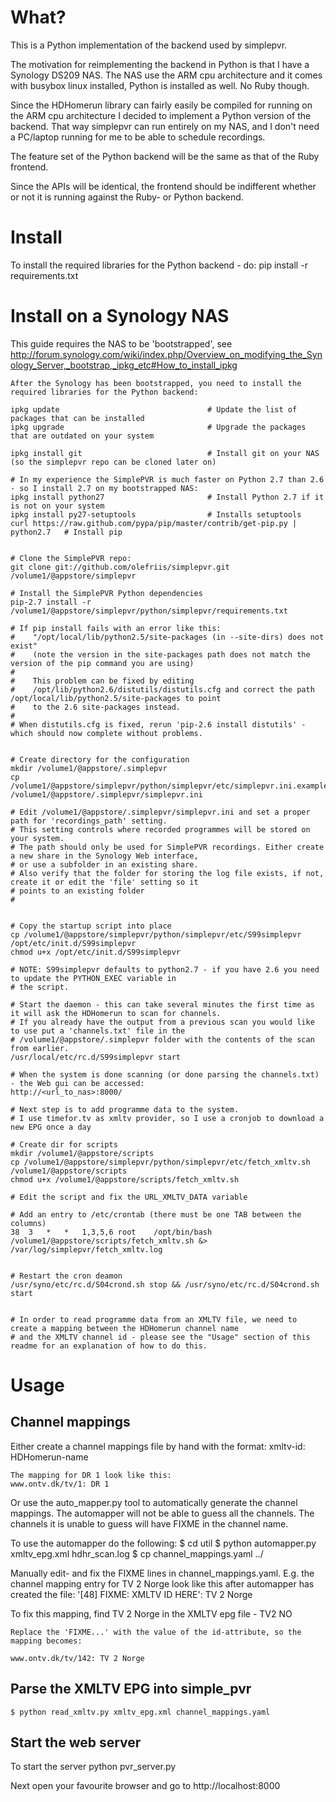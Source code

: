 What?
=====
This is a Python implementation of the backend used by simplepvr.

The motivation for reimplementing the backend in Python is that I have a Synology DS209 NAS.
The NAS use the ARM cpu architecture and it comes with busybox linux installed, Python is installed
as well. No Ruby though.

Since the HDHomerun library can fairly easily be compiled for running on the ARM cpu architecture
I decided to implement a Python version of the backend. That way simplepvr can run entirely on my NAS, and
I don't need a PC/laptop running for me to be able to schedule recordings.

The feature set of the Python backend will be the same as that of the Ruby frontend.

Since the APIs will be identical, the frontend should be indifferent whether or not it is running against the
Ruby- or Python backend.

Install
=======
To install the required libraries for the Python backend - do:
    pip install -r requirements.txt

Install on a Synology NAS
=========================
This guide requires the NAS to be 'bootstrapped', see
    http://forum.synology.com/wiki/index.php/Overview_on_modifying_the_Synology_Server,_bootstrap,_ipkg_etc#How_to_install_ipkg

    After the Synology has been bootstrapped, you need to install the required libraries for the Python backend:

    ipkg update                                 # Update the list of packages that can be installed
    ipkg upgrade                                # Upgrade the packages that are outdated on your system

    ipkg install git                            # Install git on your NAS (so the simplepvr repo can be cloned later on)

    # In my experience the SimplePVR is much faster on Python 2.7 than 2.6 - so I install 2.7 on my bootstrapped NAS:
    ipkg install python27	                    # Install Python 2.7 if it is not on your system
    ipkg install py27-setuptools                # Installs setuptools
    curl https://raw.github.com/pypa/pip/master/contrib/get-pip.py | python2.7   # Install pip


    # Clone the SimplePVR repo:
    git clone git://github.com/olefriis/simplepvr.git /volume1/@appstore/simplepvr

    # Install the SimplePVR Python dependencies
    pip-2.7 install -r /volume1/@appstore/simplepvr/python/simplepvr/requirements.txt

    # If pip install fails with an error like this:
    #    "/opt/local/lib/python2.5/site-packages (in --site-dirs) does not exist"
    #    (note the version in the site-packages path does not match the version of the pip command you are using)
    #
    #    This problem can be fixed by editing
    #    /opt/lib/python2.6/distutils/distutils.cfg and correct the path /opt/local/lib/python2.5/site-packages to point
    #    to the 2.6 site-packages instead.
    #
    # When distutils.cfg is fixed, rerun 'pip-2.6 install distutils' - which should now complete without problems.


    # Create directory for the configuration
    mkdir /volume1/@appstore/.simplepvr
    cp /volume1/@appstore/simplepvr/python/simplepvr/etc/simplepvr.ini.example /volume1/@appstore/.simplepvr/simplepvr.ini

    # Edit /volume1/@appstore/.simplepvr/simplepvr.ini and set a proper path for 'recordings_path' setting.
    # This setting controls where recorded programmes will be stored on your system.
    # The path should only be used for SimplePVR recordings. Either create a new share in the Synology Web interface,
    # or use a subfolder in an existing share.
    # Also verify that the folder for storing the log file exists, if not, create it or edit the 'file' setting so it
    # points to an existing folder
    #


    # Copy the startup script into place
    cp /volume1/@appstore/simplepvr/python/simplepvr/etc/S99simplepvr /opt/etc/init.d/S99simplepvr
    chmod u+x /opt/etc/init.d/S99simplepvr

    # NOTE: S99simplepvr defaults to python2.7 - if you have 2.6 you need to update the PYTHON_EXEC variable in
    # the script.

    # Start the daemon - this can take several minutes the first time as it will ask the HDHomerun to scan for channels.
    # If you already have the output from a previous scan you would like to use put a 'channels.txt' file in the
    # /volume1/@appstore/.simplepvr folder with the contents of the scan from earlier.
    /usr/local/etc/rc.d/S99simplepvr start

    # When the system is done scanning (or done parsing the channels.txt) - the Web gui can be accessed:
    http://<url_to_nas>:8000/

    # Next step is to add programme data to the system.
    # I use timefor.tv as xmltv provider, so I use a cronjob to download a new EPG once a day

    # Create dir for scripts
    mkdir /volume1/@appstore/scripts
    cp /volume1/@appstore/simplepvr/python/simplepvr/etc/fetch_xmltv.sh /volume1/@appstore/scripts
    chmod u+x /volume1/@appstore/scripts/fetch_xmltv.sh

    # Edit the script and fix the URL_XMLTV_DATA variable

    # Add an entry to /etc/crontab (there must be one TAB between the columns)
    38	3	*	*	1,3,5,6	root	/opt/bin/bash /volume1/@appstore/scripts/fetch_xmltv.sh &> /var/log/simplepvr/fetch_xmltv.log


    # Restart the cron deamon
    /usr/syno/etc/rc.d/S04crond.sh stop && /usr/syno/etc/rc.d/S04crond.sh start


    # In order to read programme data from an XMLTV file, we need to create a mapping between the HDHomerun channel name
    # and the XMLTV channel id - please see the "Usage" section of this readme for an explanation of how to do this.



Usage
=====

Channel mappings
----------------
Either create a channel mappings file by hand with the format:
    xmltv-id: HDHomerun-name

    The mapping for DR 1 look like this:
    www.ontv.dk/tv/1: DR 1

Or use the auto_mapper.py tool to automatically generate the channel mappings. The automapper will not be able to
guess all the channels. The channels it is unable to guess will have FIXME in the channel name.

To use the automapper do the following:
    $ cd util
    $ python automapper.py xmltv_epg.xml hdhr_scan.log
    $ cp channel_mappings.yaml ../

Manually edit- and fix the FIXME lines in channel_mappings.yaml.
E.g. the channel mapping entry for TV 2 Norge look like this after automapper has created the file:
    '[48] FIXME: XMLTV ID HERE': TV 2 Norge

To fix this mapping, find TV 2 Norge in the XMLTV epg file -
	    <channel id="www.ontv.dk/tv/142">
	        <display-name lang="no">TV2 NO</display-name>
					<icon src="http://ontv.dk/imgs/epg/logos/tv2no_big.gif" />
	    </channel>

    Replace the 'FIXME...' with the value of the id-attribute, so the mapping becomes:

    www.ontv.dk/tv/142: TV 2 Norge

Parse the XMLTV EPG into simple_pvr
-----------------------------------

    $ python read_xmltv.py xmltv_epg.xml channel_mappings.yaml


Start the web server
--------------------

To start the server
    python pvr_server.py

Next open your favourite browser and go to
    http://localhost:8000